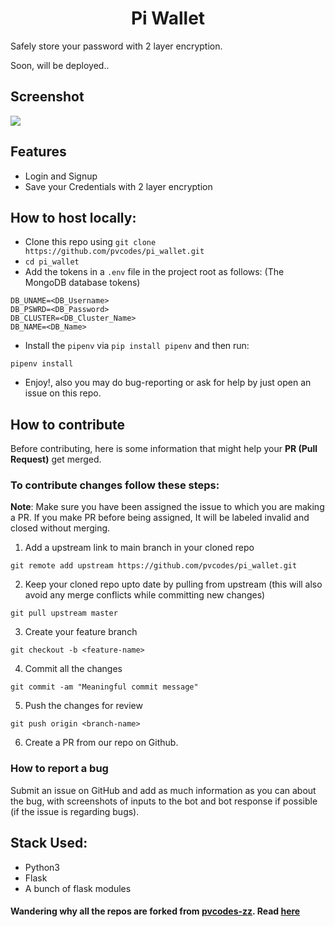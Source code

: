 <h1 align='center'>Pi Wallet</h1>
<p>
Safely store your password with 2 layer encryption. 

Soon, will be deployed.. 
</p>

## Screenshot

  <img src='https://user-images.githubusercontent.com/54075838/124794242-6e9a4c80-df6c-11eb-8f03-cf78f9c6923d.png'>

## Features

- Login and Signup
- Save your Credentials with 2 layer encryption

## How to host locally:

- Clone this repo using `git clone https://github.com/pvcodes/pi_wallet.git`
- `cd pi_wallet`
- Add the tokens in a `.env` file in the project root as follows: (The MongoDB database tokens)

```text
DB_UNAME=<DB_Username>
DB_PSWRD=<DB_Password>
DB_CLUSTER=<DB_Cluster_Name>
DB_NAME=<DB_Name>
```

- Install the `pipenv` via `pip install pipenv` and then run:

```
pipenv install
```

- Enjoy!, also you may do bug-reporting or ask for help by just open an issue on this repo.

## How to contribute

Before contributing, here is some information that might help your **PR (Pull Request)** get merged.

### To contribute changes follow these steps:

**Note**: Make sure you have been assigned the issue to which you are making a PR. If you make PR before being assigned, It will be labeled invalid and closed without merging.

1. Add a upstream link to main branch in your cloned repo

```
git remote add upstream https://github.com/pvcodes/pi_wallet.git
```

2. Keep your cloned repo upto date by pulling from upstream (this will also avoid any merge conflicts while committing new changes)

```
git pull upstream master
```

3. Create your feature branch

```
git checkout -b <feature-name>
```

4. Commit all the changes

```
git commit -am "Meaningful commit message"
```

5. Push the changes for review

```
git push origin <branch-name>
```

6. Create a PR from our repo on Github.

### How to report a bug

Submit an issue on GitHub and add as much information as you can about the bug, with screenshots of inputs to the bot and bot response if possible (if the issue is regarding bugs).

## Stack Used:

- Python3
- Flask
- A bunch of flask modules

<!-- <div align="center">
<a href="docs/LICENSE.md"><img src="https://img.shields.io/github/license/pvcodes/pi_chatter/?style=flat-square" alt="MIT license"></a>
</div> -->

#### Wandering why all the repos are forked from <b>[pvcodes-zz](https://github.com/pvcodes-zz)</b>. Read [here](https://github.com/pvcodes/github-repo-cloner#where-did-the-idea-came-from)
